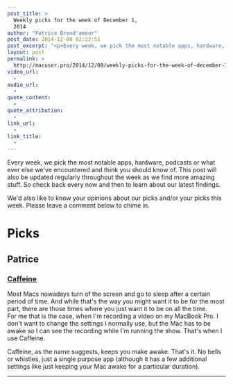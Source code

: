 ```yaml
---
post_title: >
  Weekly picks for the week of December 1,
  2014
author: "Patrice Brend'amour"
post_date: 2014-12-08 02:22:51
post_excerpt: "<p>Every week, we pick the most notable apps, hardware, podcasts or what ever else we've encountered and think you should know of. This post will also be updated regularly throughout the week as we find more amazing stuff. So check back every now and then to learn about our latest findings.</p><p> </p><p>This week's picks:</p><ul><li>Caffeine</li></ul>"
layout: post
permalink: >
  http://macuser.pro/2014/12/08/weekly-picks-for-the-week-of-december-1-2014/
video_url:
  - 
audio_url:
  - 
quote_content:
  - 
quote_attribution:
  - 
link_url:
  - 
link_title:
  - 
---
```


Every week, we pick the most notable apps, hardware, podcasts or what ever else we've encountered and think you should know of. This post will also be updated regularly throughout the week as we find more amazing stuff. So check back every now and then to learn about our latest findings.

We'd also like to know your opinions about our picks and/or your picks this week. Please leave a comment below to chime in.

<h1>Picks</h1>

<h2>Patrice</h2>

<h3><a href="https://itunes.apple.com/us/app/caffeine/id411246225?mt=12&amp;uo=4&amp;at=1l3vb3F">Caffeine</a></h3>

Most Macs nowadays turn of the screen and go to sleep after a certain period of time. And while that's the way you might want it to be for the most part, there are those times where you just want it to be on all the time.<br />
For me that is the case, when I'm recording a video on my MacBook Pro. I don't want to change the settings I normally use, but the Mac has to be awake so I can see the recording while I'm running the show. That's when I use Caffeine.

Caffeine, as the name suggests, keeps you make awake. That's it. No bells or whistles, just a single purpose app (although it has a few additional settings like just keeping your Mac awake for a particular duration).

<hr />